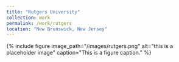 ```yaml
---
title: "Rutgers University"
collection: work
permalink: /work/rutgers
location: "New Brunswick, New Jersey"
---
```


{% include figure image_path="/images/rutgers.png" alt="this is a placeholder image" caption="This is a figure caption." %}

